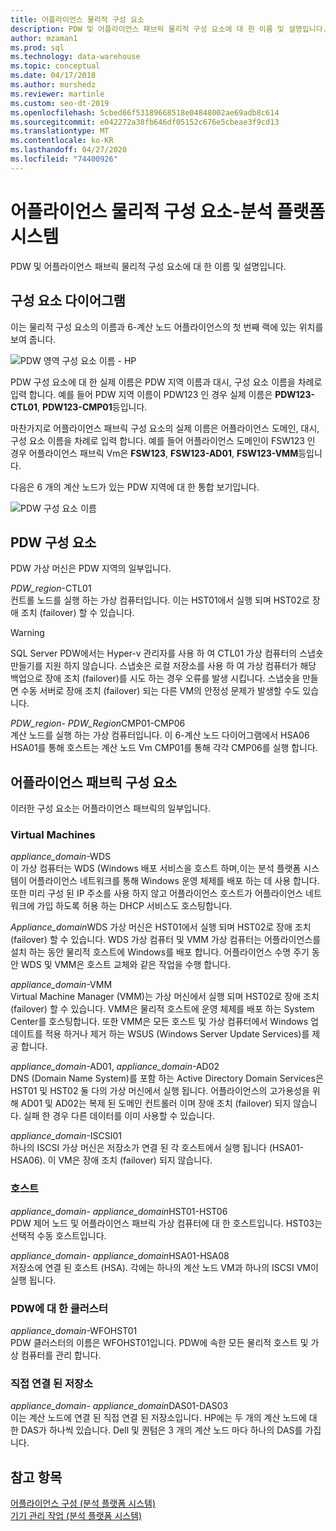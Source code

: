 ```yaml
---
title: 어플라이언스 물리적 구성 요소
description: PDW 및 어플라이언스 패브릭 물리적 구성 요소에 대 한 이름 및 설명입니다.
author: mzaman1
ms.prod: sql
ms.technology: data-warehouse
ms.topic: conceptual
ms.date: 04/17/2018
ms.author: murshedz
ms.reviewer: martinle
ms.custom: seo-dt-2019
ms.openlocfilehash: 5cbed66f53189668518e04848002ae69adb8c614
ms.sourcegitcommit: e042272a38fb646df05152c676e5cbeae3f9cd13
ms.translationtype: MT
ms.contentlocale: ko-KR
ms.lasthandoff: 04/27/2020
ms.locfileid: "74400926"
---
```

# <a name="appliance-physical-components---analytics-platform-system"></a>어플라이언스 물리적 구성 요소-분석 플랫폼 시스템
PDW 및 어플라이언스 패브릭 물리적 구성 요소에 대 한 이름 및 설명입니다. 
  
<!-- MISSING LINKS See also [HDInsight Physical Components &#40;Analytics Platform System&#41;](hdinsight-physical-components.md).  -->  
  
## <a name="component-diagrams"></a><a name="diagrams"></a>구성 요소 다이어그램  
이는 물리적 구성 요소의 이름과 6-계산 노드 어플라이언스의 첫 번째 랙에 있는 위치를 보여 줍니다.  
  
![PDW 영역 구성 요소 이름 - HP](./media/pdw-and-appliance-fabric-physical-components/APS_HW_ComponentNames-HP.png "APS_HW_ComponentNames-HP")  
  
PDW 구성 요소에 대 한 실제 이름은 PDW 지역 이름과 대시, 구성 요소 이름을 차례로 입력 합니다. 예를 들어 PDW 지역 이름이 PDW123 인 경우 실제 이름은 **PDW123-CTL01**, **PDW123-CMP01**등입니다.  
  
마찬가지로 어플라이언스 패브릭 구성 요소의 실제 이름은 어플라이언스 도메인, 대시, 구성 요소 이름을 차례로 입력 합니다. 예를 들어 어플라이언스 도메인이 FSW123 인 경우 어플라이언스 패브릭 Vm은 **FSW123**, **FSW123-AD01**, **FSW123-VMM**등입니다.  
  
다음은 6 개의 계산 노드가 있는 PDW 지역에 대 한 통합 보기입니다.  
  
![PDW 구성 요소 이름](./media/pdw-and-appliance-fabric-physical-components/APS_HW_Names.png "APS_HW_Names")  
  
## <a name="pdw-components"></a><a name="pdw"></a>PDW 구성 요소  
PDW 가상 머신은 PDW 지역의 일부입니다.  
  
*PDW_region*-CTL01  
컨트롤 노드를 실행 하는 가상 컴퓨터입니다. 이는 HST01에서 실행 되며 HST02로 장애 조치 (failover) 할 수 있습니다.  
  
> [!WARNING]  
> SQL Server PDW에서는 Hyper-v 관리자를 사용 하 여 CTL01 가상 컴퓨터의 스냅숏 만들기를 지원 하지 않습니다. 스냅숏은 로컬 저장소를 사용 하 여 가상 컴퓨터가 해당 백업으로 장애 조치 (failover)를 시도 하는 경우 오류를 발생 시킵니다. 스냅숏을 만들면 수동 서버로 장애 조치 (failover) 되는 다른 VM의 안정성 문제가 발생할 수도 있습니다.  
  
*PDW_region*- *PDW_Region*CMP01-CMP06  
계산 노드를 실행 하는 가상 컴퓨터입니다. 이 6-계산 노드 다이어그램에서 HSA06 HSA01를 통해 호스트는 계산 노드 Vm CMP01를 통해 각각 CMP06를 실행 합니다.  
  
## <a name="appliance-fabric-components"></a><a name="fabric"></a>어플라이언스 패브릭 구성 요소  
이러한 구성 요소는 어플라이언스 패브릭의 일부입니다.  
  
### <a name="virtual-machines"></a>Virtual Machines  
*appliance_domain*-WDS  
이 가상 컴퓨터는 WDS (Windows 배포 서비스을 호스트 하며,이는 분석 플랫폼 시스템이 어플라이언스 네트워크를 통해 Windows 운영 체제를 배포 하는 데 사용 합니다. 또한 미리 구성 된 IP 주소를 사용 하지 않고 어플라이언스 호스트가 어플라이언스 네트워크에 가입 하도록 허용 하는 DHCP 서비스도 호스팅합니다.  
  
*Appliance_domain*WDS 가상 머신은 HST01에서 실행 되며 HST02로 장애 조치 (failover) 할 수 있습니다. WDS 가상 컴퓨터 및 VMM 가상 컴퓨터는 어플라이언스를 설치 하는 동안 물리적 호스트에 Windows를 배포 합니다. 어플라이언스 수명 주기 동안 WDS 및 VMM은 호스트 교체와 같은 작업을 수행 합니다.  
  
*appliance_domain*-VMM  
Virtual Machine Manager (VMM)는 가상 머신에서 실행 되며 HST02로 장애 조치 (failover) 할 수 있습니다. VMM은 물리적 호스트에 운영 체제를 배포 하는 System Center를 호스팅합니다. 또한 VMM은 모든 호스트 및 가상 컴퓨터에서 Windows 업데이트를 적용 하거나 제거 하는 WSUS (Windows Server Update Services)를 제공 합니다.  
  
*appliance_domain*-AD01, *appliance_domain*-AD02  
DNS (Domain Name System)를 포함 하는 Active Directory Domain Services은 HST01 및 HST02 둘 다의 가상 머신에서 실행 됩니다. 어플라이언스의 고가용성을 위해 AD01 및 AD02는 복제 된 도메인 컨트롤러 이며 장애 조치 (failover) 되지 않습니다. 실패 한 경우 다른 데이터를 이미 사용할 수 있습니다.  
  
*appliance_domain*-ISCSI01  
하나의 ISCSI 가상 머신은 저장소가 연결 된 각 호스트에서 실행 됩니다 (HSA01-HSA06). 이 VM은 장애 조치 (failover) 되지 않습니다.  
  
### <a name="hosts"></a>호스트  
*appliance_domain*- *appliance_domain*HST01-HST06  
PDW 제어 노드 및 어플라이언스 패브릭 가상 컴퓨터에 대 한 호스트입니다. HST03는 선택적 수동 호스트입니다.  
  
*appliance_domain*- *appliance_domain*HSA01-HSA08  
저장소에 연결 된 호스트 (HSA). 각에는 하나의 계산 노드 VM과 하나의 ISCSI VM이 실행 됩니다.  
  
### <a name="cluster-for-pdw"></a>PDW에 대 한 클러스터  
*appliance_domain*-WFOHST01  
PDW 클러스터의 이름은 WFOHST01입니다. PDW에 속한 모든 물리적 호스트 및 가상 컴퓨터를 관리 합니다.  
  
### <a name="direct-attached-storage"></a>직접 연결 된 저장소  
*appliance_domain*- *appliance_domain*DAS01-DAS03  
이는 계산 노드에 연결 된 직접 연결 된 저장소입니다. HP에는 두 개의 계산 노드에 대 한 DAS가 하나씩 있습니다. Dell 및 퀀텀은 3 개의 계산 노드 마다 하나의 DAS를 가집니다.  
  
## <a name="see-also"></a>참고 항목  
<!-- MISSING LINKS [Hardware Configurations &#40;Analytics Platform System&#41;](../architecture/hardware-configurations.md)  -->  
[어플라이언스 구성 &#40;분석 플랫폼 시스템&#41;](appliance-configuration.md)  
[기기 관리 작업 &#40;분석 플랫폼 시스템&#41;](appliance-management-tasks.md)  
  
